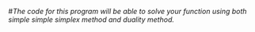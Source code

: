 #*The code for this program will be able to solve your function using both simple simple simplex method and duality method.*
